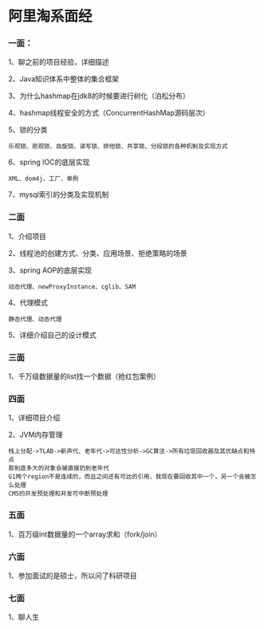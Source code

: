 # 阿里淘系面经

### 一面：

1、聊之前的项目经验，详细描述

2、Java知识体系中整体的集合框架

3、为什么hashmap在jdk8的时候要进行树化（泊松分布）

4、hashmap线程安全的方式（ConcurrentHashMap源码层次）

5、锁的分类

```
乐观锁、悲观锁、自旋锁、读写锁、排他锁、共享锁、分段锁的各种机制及实现方式
```

6、spring IOC的底层实现

```
XML、dom4j、工厂、单例
```

7、mysql索引的分类及实现机制

### 二面

1、介绍项目

2、线程池的创建方式、分类、应用场景、拒绝策略的场景

3、spring AOP的底层实现

```
动态代理、newProxyInstance、cglib、SAM
```

4、代理模式

```
静态代理、动态代理
```

5、详细介绍自己的设计模式

### 三面

1、千万级数据量的list找一个数据（抢红包案例）

### 四面

1、详细项目介绍

2、JVM内存管理

```
栈上分配->TLAB->新声代、老年代->可达性分析->GC算法->所有垃圾回收器及其优缺点和特点
那到底多大的对象会被直接扔到老年代
G1两个region不是连续的，而且之间还有可达的引用，我现在要回收其中一个，另一个会被怎么处理
CMS的并发预处理和并发可中断预处理
```

### 五面

1、百万级int数据量的一个array求和（fork/join）

### 六面

1、参加面试的是硕士，所以问了科研项目

### 七面

1、聊人生